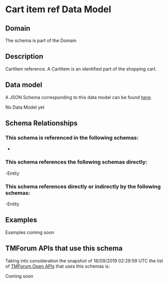 # Cart item ref Data Model

## Domain

The  schema is part of the  Domain

## Description

CartIIem reference. A CartItem is an identified part of the shopping cart.

## Data model

A JSON Schema corresponding to this data model can be found
[here](https://github.com/tmforum-rand/schemas/blob/master/Customer/CartItemRef.schema.json).

No Data Model yet

## Schema Relationships

### This schema is referenced in the following schemas:

-

### This schema references the following schemas directly:

-Entity

### This schema references directly or indirectly by the following schemas:

-Entity



## Examples

Examples coming soon

## TMForum APIs that use this schema

Taking into consideration the snapshot of 18/09/2019 02:29:59 UTC the list of [TMForum Open APIs](https://www.tmforum.org/open-apis/) that uses this schemas is:

Coming soon